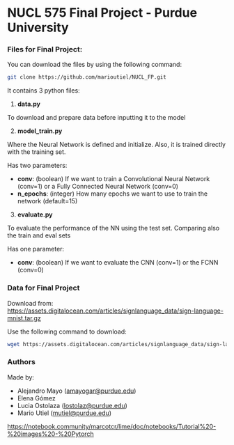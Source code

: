 # NUCL 575 Final Project - Purdue University

### Files for Final Project:

You can download the files by using the following command:
```bash
git clone https://github.com/marioutiel/NUCL_FP.git
```
It contains 3 python files:

1) **data.py**

To download and prepare data before inputting it to the model

2) **model_train.py**

Where the Neural Network is defined and initialize. Also, it is trained directly with the training set.

Has two parameters:
  - **conv**: (boolean) If we want to train a Convolutional Neural Network (conv=1) or a Fully Connected Neural Network (conv=0)
  - **n_epochs**: (integer) How many epochs we want to use to train the network (default=15)

3) **evaluate.py**

To evaluate the performance of the NN using the test set. Comparing also the train and eval sets

Has one parameter:
  - **conv**: (boolean) If we want to evaluate the CNN (conv=1) or the FCNN (conv=0)

### Data for Final Project

Download from:
https://assets.digitalocean.com/articles/signlanguage_data/sign-language-mnist.tar.gz

Use the following command to download:
```bash
wget https://assets.digitalocean.com/articles/signlanguage_data/sign-language-mnist.tar.gz 
```

### Authors

Made by:
- Alejandro Mayo (amayogar@purdue.edu)
- Elena Gómez
- Lucia Ostolaza (lostolaz@purdue.edu)
- Mario Utiel (mutiel@purdue.edu)



https://notebook.community/marcotcr/lime/doc/notebooks/Tutorial%20-%20images%20-%20Pytorch
